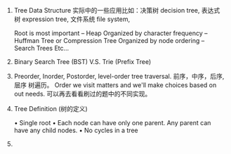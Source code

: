 1. Tree Data Structure
实际中的一些应用比如：决策树 decision tree, 表达式树 expression tree, 文件系统 file system, 

	Root is most important – Heap
	Organized by character frequency – Huffman Tree or Compression Tree
	Organized by node ordering – Search Trees
	Etc...

2. Binary Search Tree (BST) V.S. Trie (Prefix Tree)

3. Preorder, Inorder, Postorder, level-order tree traversal. 前序，中序，后序, 层序 树遍历。
Order we visit matters and we'll make choices based on out needs. 可以再去看看刷过的题中的不同实现。


4. Tree Definition (树的定义)

	• Single root
	• Each node can have only one parent. Any parent can have any child nodes.
	• No cycles in a tree

5. 